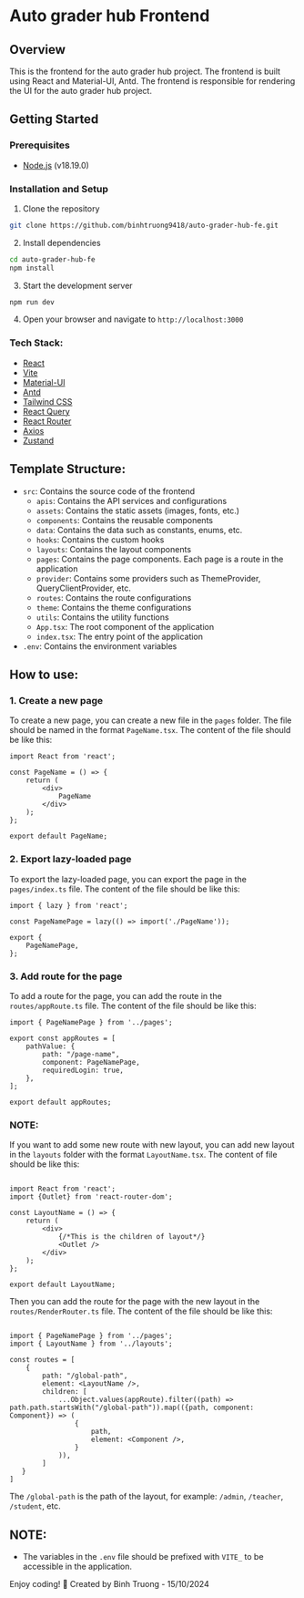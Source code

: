 # Auto grader hub Frontend

## Overview 
This is the frontend for the auto grader hub project. The frontend is built using React and Material-UI, Antd.
The frontend is responsible for rendering the UI for the auto grader hub project.

## Getting Started

### Prerequisites
- [Node.js](https://nodejs.org/en/) (v18.19.0)

### Installation and Setup

1. Clone the repository
```bash
git clone https://github.com/binhtruong9418/auto-grader-hub-fe.git
```

2. Install dependencies
```bash
cd auto-grader-hub-fe
npm install
```

3. Start the development server
```bash
npm run dev
```

4. Open your browser and navigate to `http://localhost:3000`

### Tech Stack:
- [React](https://react.dev/)
- [Vite](https://vitejs.dev/)
- [Material-UI](https://material-ui.com/)
- [Antd](https://ant.design/)
- [Tailwind CSS](https://tailwindcss.com/)
- [React Query](https://react-query.tanstack.com/)
- [React Router](https://reactrouter.com/)
- [Axios](https://axios-http.com/)
- [Zustand](https://zustand.surge.sh/)

## Template Structure:
- `src`: Contains the source code of the frontend
    - `apis`: Contains the API services and configurations
    - `assets`: Contains the static assets (images, fonts, etc.)
    - `components`: Contains the reusable components
    - `data`: Contains the data such as constants, enums, etc.
    - `hooks`: Contains the custom hooks
    - `layouts`: Contains the layout components
    - `pages`: Contains the page components. Each page is a route in the application
    - `provider`: Contains some providers such as ThemeProvider, QueryClientProvider, etc.
    - `routes`: Contains the route configurations
    - `theme`: Contains the theme configurations
    - `utils`: Contains the utility functions
    - `App.tsx`: The root component of the application
    - `index.tsx`: The entry point of the application
- `.env`: Contains the environment variables

## How to use:

### 1. Create a new page
To create a new page, you can create a new file in the `pages` folder. The file should be named in the format `PageName.tsx`. The content of the file should be like this:
```tsx
import React from 'react';

const PageName = () => {
    return (
        <div>
            PageName
        </div>
    );
};

export default PageName;
```

### 2. Export lazy-loaded page
To export the lazy-loaded page, you can export the page in the `pages/index.ts` file. The content of the file should be like this:
```tsx
import { lazy } from 'react';

const PageNamePage = lazy(() => import('./PageName'));

export {
    PageNamePage,
};
```

### 3. Add route for the page
To add a route for the page, you can add the route in the `routes/appRoute.ts` file. The content of the file should be like this:
```tsx
import { PageNamePage } from '../pages';

export const appRoutes = [
    pathValue: {
        path: "/page-name",
        component: PageNamePage,
        requiredLogin: true,
    },
];

export default appRoutes;
```

### NOTE:
If you want to add some new route with new layout, you can add new layout in the `layouts` folder with the format `LayoutName.tsx`. The content of file should be like this:
```tsx

import React from 'react';
import {Outlet} from 'react-router-dom';

const LayoutName = () => {
    return (
        <div>
            {/*This is the children of layout*/}
            <Outlet />
        </div>
    );
};

export default LayoutName;
```

Then you can add the route for the page with the new layout in the `routes/RenderRouter.ts` file. The content of the file should be like this:
```tsx

import { PageNamePage } from '../pages';
import { LayoutName } from '../layouts';

const routes = [
    {
        path: "/global-path",
        element: <LayoutName />,
        children: [
            ...Object.values(appRoute).filter((path) => path.path.startsWith("/global-path")).map(({path, component: Component}) => (
                {
                    path,
                    element: <Component />,
                }
            )),
        ]
   }
]

```

The `/global-path` is the path of the layout, for example: `/admin`, `/teacher`, `/student`, etc.

## NOTE:

- The variables in the `.env` file should be prefixed with `VITE_` to be accessible in the application.


Enjoy coding! 🚀
Created by Binh Truong - 15/10/2024

        